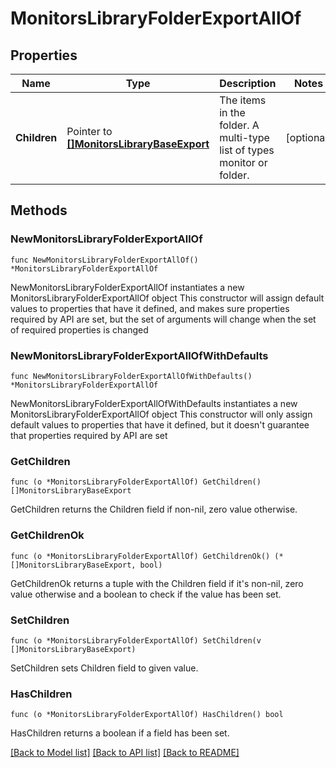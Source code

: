 # MonitorsLibraryFolderExportAllOf

## Properties

Name | Type | Description | Notes
------------ | ------------- | ------------- | -------------
**Children** | Pointer to [**[]MonitorsLibraryBaseExport**](MonitorsLibraryBaseExport.md) | The items in the folder. A multi-type list of types monitor or folder. | [optional] 

## Methods

### NewMonitorsLibraryFolderExportAllOf

`func NewMonitorsLibraryFolderExportAllOf() *MonitorsLibraryFolderExportAllOf`

NewMonitorsLibraryFolderExportAllOf instantiates a new MonitorsLibraryFolderExportAllOf object
This constructor will assign default values to properties that have it defined,
and makes sure properties required by API are set, but the set of arguments
will change when the set of required properties is changed

### NewMonitorsLibraryFolderExportAllOfWithDefaults

`func NewMonitorsLibraryFolderExportAllOfWithDefaults() *MonitorsLibraryFolderExportAllOf`

NewMonitorsLibraryFolderExportAllOfWithDefaults instantiates a new MonitorsLibraryFolderExportAllOf object
This constructor will only assign default values to properties that have it defined,
but it doesn't guarantee that properties required by API are set

### GetChildren

`func (o *MonitorsLibraryFolderExportAllOf) GetChildren() []MonitorsLibraryBaseExport`

GetChildren returns the Children field if non-nil, zero value otherwise.

### GetChildrenOk

`func (o *MonitorsLibraryFolderExportAllOf) GetChildrenOk() (*[]MonitorsLibraryBaseExport, bool)`

GetChildrenOk returns a tuple with the Children field if it's non-nil, zero value otherwise
and a boolean to check if the value has been set.

### SetChildren

`func (o *MonitorsLibraryFolderExportAllOf) SetChildren(v []MonitorsLibraryBaseExport)`

SetChildren sets Children field to given value.

### HasChildren

`func (o *MonitorsLibraryFolderExportAllOf) HasChildren() bool`

HasChildren returns a boolean if a field has been set.


[[Back to Model list]](../README.md#documentation-for-models) [[Back to API list]](../README.md#documentation-for-api-endpoints) [[Back to README]](../README.md)


